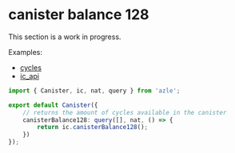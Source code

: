 # canister balance 128

This section is a work in progress.

Examples:

-   [cycles](https://github.com/demergent-labs/azle/tree/main/examples/cycles)
-   [ic_api](https://github.com/demergent-labs/azle/tree/main/examples/ic_api)

```typescript
import { Canister, ic, nat, query } from 'azle';

export default Canister({
    // returns the amount of cycles available in the canister
    canisterBalance128: query([], nat, () => {
        return ic.canisterBalance128();
    })
});
```
